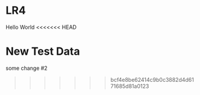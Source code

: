 # LR4
Hello World
<<<<<<< HEAD

New Test Data
=======
some change #2
>>>>>>> bcf4e8be62414c9b0c3882d4d6171685d81a0123
